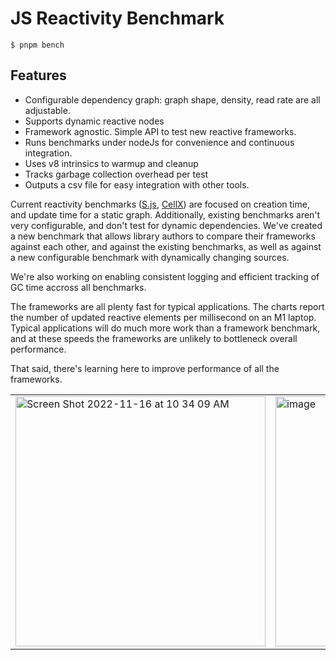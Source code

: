 # JS Reactivity Benchmark

```
$ pnpm bench
```

## Features

- Configurable dependency graph: graph shape, density, read rate are all adjustable.
- Supports dynamic reactive nodes
- Framework agnostic. Simple API to test new reactive frameworks.
- Runs benchmarks under nodeJs for convenience and continuous integration.
- Uses v8 intrinsics to warmup and cleanup
- Tracks garbage collection overhead per test
- Outputs a csv file for easy integration with other tools.


Current reactivity benchmarks ([S.js](https://github.com/adamhaile/S/blob/master/bench/bench.js), [CellX](https://github.com/Riim/cellx/blob/master/perf/perf.html)) are focused on creation time, and update time for a static graph. Additionally, existing benchmarks aren't very configurable, and don't test for dynamic dependencies. We've created a new benchmark that allows library authors to compare their frameworks against each other, and against the existing benchmarks, as well as against a new configurable benchmark with dynamically changing sources.

We're also working on enabling consistent logging and efficient tracking of GC time accross all benchmarks.

The frameworks are all plenty fast for typical applications. The charts report the number of updated reactive elements per millisecond on an M1 laptop. Typical applications will do much more work than a framework benchmark, and at these speeds the frameworks are unlikely to bottleneck overall performance.

That said, there's learning here to improve performance of all the frameworks.

<table>
  <tr>
    <td> 
      <img width="400" alt="Screen Shot 2022-11-16 at 10 34 09 AM" src="https://user-images.githubusercontent.com/63816/202264375-04f15400-bb36-424c-8bb3-ac149491d4ac.png">
    </td>
    <td>
      <img width="400" alt="image" src="https://user-images.githubusercontent.com/63816/202264535-e181bf3b-4444-43d8-8d06-afd56a1297e7.png">
    </td>
  </tr>
</table>
